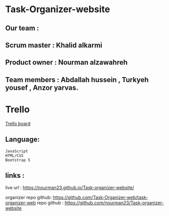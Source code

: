 # Task-Organizer-website

## Our team :

## Scrum master : Khalid alkarmi

## Product owner : Nourman alzawahreh

## Team members : Abdallah hussein , Turkyeh yousef , Anzor yarvas.

# Trello

[Trello board](https://trello.com/b/p96CV7SC/task-organizer-website)

## Language:

    JavaScript
    HTML/CSS
    Bootstrap 5

## links :

live url : https://nourman23.github.io/Task-organizer-website/

organizer repo github: https://github.com/Task-Organizer-web/task-organizer-web
repo github : https://github.com/nourman23/Task-organizer-website
